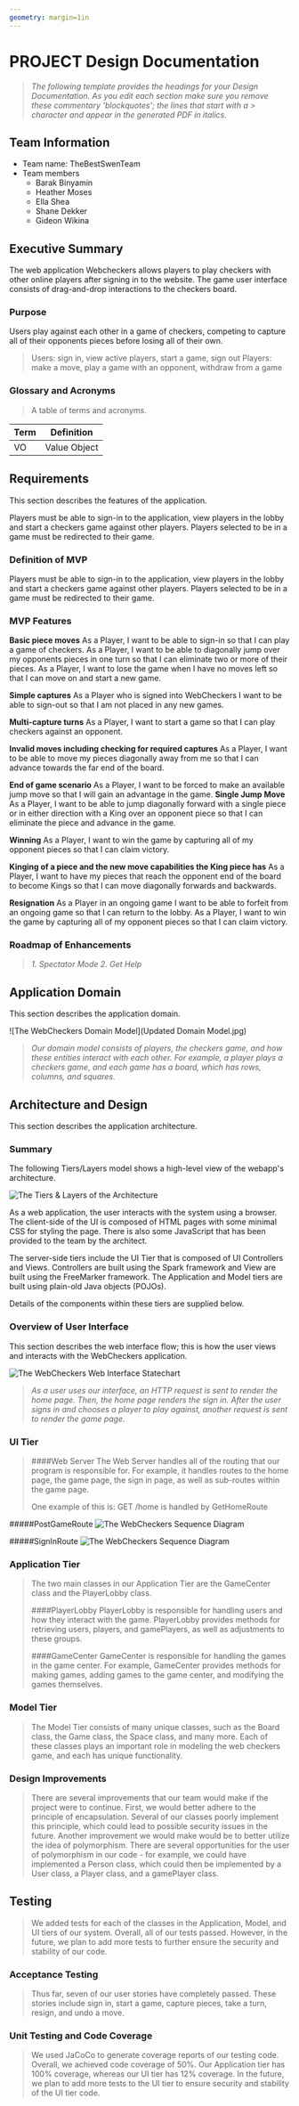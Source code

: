 ```yaml
---
geometry: margin=1in
---
```

# PROJECT Design Documentation

> _The following template provides the headings for your Design
> Documentation.  As you edit each section make sure you remove these
> commentary 'blockquotes'; the lines that start with a > character
> and appear in the generated PDF in italics._

## Team Information
* Team name: TheBestSwenTeam
* Team members
  * Barak Binyamin
  * Heather Moses
  * Ella Shea
  * Shane Dekker
  * Gideon Wikina

## Executive Summary

The web application Webcheckers allows players 
to play checkers with other online players after signing in to the website.
The game user interface consists of drag-and-drop interactions to the checkers board.

### Purpose
Users play against each other in a game of checkers, competing to capture all of their
opponents pieces before losing all of their own.
> Users: sign in, view active players, start a game, sign out
> Players: make a move, play a game with an opponent, withdraw from a game

### Glossary and Acronyms
>A table of terms and acronyms.

| Term | Definition |
|------|------------|
| VO | Value Object |


## Requirements

This section describes the features of the application.

Players must be able to sign-in to the application, view players in the lobby and 
start a checkers game against other players. Players selected to be in
a game must be redirected to their game.

### Definition of MVP
Players must be able to sign-in to the application, view players in the lobby and 
start a checkers game against other players. Players selected to be in
a game must be redirected to their game.

### MVP Features


<b>Basic piece moves</b>
As a Player, I want to be able to sign-in so that I can play a game of checkers.
As a Player, I want to be able to diagonally jump over my opponents pieces in one turn so that I can eliminate two or more of their pieces.
As a Player, I want to lose the game when I have no moves left so that I can move on and start a new game.

<b>Simple captures</b>
 As a Player who is signed into WebCheckers I want to be able to sign-out so that I am not placed in any new games.

<b>Multi-capture turns</b>
As a Player, I want to start a game so that I can play checkers against an opponent.

<b>Invalid moves including checking for required captures</b>
As a Player, I want to be able to move my pieces diagonally away from me so that I can advance towards the far end of the board.

<b>End of game scenario</b>
As a Player, I want to be forced to make an available jump move so that I will gain an advantage in the game.
<b>Single Jump Move</b>
As a Player, I want to be able to jump diagonally forward with a single piece or in either direction with a King over an opponent piece so that I can eliminate the piece and advance in the game.

<b>Winning</b>
As a Player, I want to win the game by capturing all of my opponent pieces so that I can claim victory.

<b>Kinging of a piece and the new move capabilities the King piece has</b>
As a Player, I want to have my pieces that reach the opponent end of the board to become Kings so that I can move diagonally forwards and backwards.

<b>Resignation</b>
As a Player in an ongoing game I want to be able to forfeit from an ongoing game so that I can return to the lobby.
As a Player, I want to win the game by capturing all of my opponent pieces so that I can claim victory.  


### Roadmap of Enhancements
> _1. Spectator Mode_
> _2. Get Help_


## Application Domain

This section describes the application domain.

![The WebCheckers Domain Model](Updated Domain Model.jpg)

> _Our domain model consists of players, the checkers game, and
>how these entities interact with each other. For example, a player
>plays a checkers game, and each game has a board, which has
>rows, columns, and squares._


## Architecture and Design

This section describes the application architecture.

### Summary

The following Tiers/Layers model shows a high-level view of the webapp's architecture.

![The Tiers & Layers of the Architecture](architecture-tiers-and-layers.png)

As a web application, the user interacts with the system using a
browser.  The client-side of the UI is composed of HTML pages with
some minimal CSS for styling the page.  There is also some JavaScript
that has been provided to the team by the architect.

The server-side tiers include the UI Tier that is composed of UI Controllers and Views.
Controllers are built using the Spark framework and View are built using the FreeMarker framework.  The Application and Model tiers are built using plain-old Java objects (POJOs).

Details of the components within these tiers are supplied below.


### Overview of User Interface

This section describes the web interface flow; this is how the user views and interacts
with the WebCheckers application.

![The WebCheckers Web Interface Statechart](StateChart.png)

> _As a user uses our interface, an HTTP request is sent to 
>render the home page. Then, the home page renders the sign in.
>After the user signs in and chooses a player to play against, 
>another request is sent to render the game page._


### UI Tier
> ####Web Server
>The Web Server handles all of the routing that our program
>is responsible for. For example, it handles routes to the home
>page, the game page, the sign in page, as well as sub-routes
>within the game page. 
>
>One example of this is:
>GET /home is handled by GetHomeRoute

#####PostGameRoute
![The WebCheckers Sequence Diagram](SequenceDiagram.png)

#####SignInRoute
![The WebCheckers Sequence Diagram](StateDiagram2.png)

### Application Tier
> The two main classes in our Application Tier are the GameCenter
> class and the PlayerLobby class. 
>
> ####PlayerLobby
>PlayerLobby is responsible for handling users and how they
>interact with the game. PlayerLobby provides methods for retrieving
>users, players, and gamePlayers, as well as adjustments to these
>groups. 
>
>####GameCenter
>GameCenter is responsible for handling the games in the game center.
>For example, GameCenter provides methods for making games, adding games
>to the game center, and modifying the games themselves.


### Model Tier
> The Model Tier consists of many unique classes, such as the Board class,
>the Game class, the Space class, and many more. Each of these classes
>plays an important role in modeling the web checkers game, and each has
>unique functionality. 

### Design Improvements
>There are several improvements that our team would make if the project
>were to continue. First, we would better adhere to the principle
>of encapsulation. Several of our classes poorly implement this principle,
>which could lead to possible security issues in the future. Another
>improvement we would make would be to better utilize the idea of polymorphism.
>There are several opportunities for the user of polymorphism in our code - for example,
>we could have implemented a Person class, which could then be implemented by
>a User class, a Player class, and a gamePlayer class.

## Testing
> We added tests for each of the classes in the Application, Model, 
>and UI tiers of our system. Overall, all of our tests passed.
>However, in the future, we plan to add more tests to further ensure
>the security and stability of our code.

### Acceptance Testing
> Thus far, seven of our user stories have completely passed. These
>stories include sign in, start a game, capture pieces, take a turn, resign,
>and undo a move. 

### Unit Testing and Code Coverage
> We used JaCoCo to generate coverage reports of our testing code.
>Overall, we achieved code coverage of 50%. Our Application tier has
>100% coverage, whereas our UI tier has 12% coverage. In the future,
>we plan to add more tests to the UI tier to ensure security and stability
>of the UI tier code. 